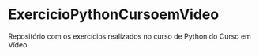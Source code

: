 # ExercicioPythonCursoemVideo
Repositório com os exercícios realizados no curso de Python do Curso em Vídeo
